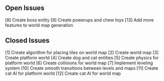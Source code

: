 ## Open Issues ##

[8] Create boss entity
[9] Create powerups and chew toys
[13] Add more features to world map generation

## Closed Issues ##

[1] Create algorithm for placing tiles on world map
[2] Create world map
[3] Create platform world
[4] Create dog and cat entities
[5] Create physics for platform world
[6] Create collisions for world map
[7] Implement leveling system
[10] Create smooth transitions between levels and maps
[11] Create cat AI for platform world
[12] Create cat AI for world map
